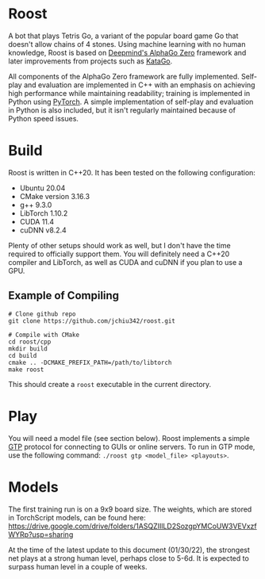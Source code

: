 # Roost

A bot that plays Tetris Go, a variant of the popular board game Go that doesn't allow chains of 4 stones. Using machine learning with no human knowledge, Roost is based on [Deepmind's AlphaGo Zero](https://deepmind.com/blog/article/alphago-zero-starting-scratch) framework and later improvements from projects such as [KataGo](https://github.com/lightvector/KataGo).

All components of the AlphaGo Zero framework are fully implemented. Self-play and evaluation are implemented in C++ with an emphasis on achieving high performance while maintaining readability; training is implemented in Python using [PyTorch](https://pytorch.org/). A simple implementation of self-play and evaluation in Python is also included, but it isn't regularly maintained because of Python speed issues.
# Build

Roost is written in C++20. It has been tested on the following configuration:

* Ubuntu 20.04
* CMake version 3.16.3
* g++ 9.3.0
* LibTorch 1.10.2
* CUDA 11.4
* cuDNN v8.2.4

Plenty of other setups should work as well, but I don't have the time required to officially support them. You will definitely need a C++20 compiler and LibTorch, as well as CUDA and cuDNN if you plan to use a GPU.
## Example of Compiling

    # Clone github repo
    git clone https://github.com/jchiu342/roost.git

    # Compile with CMake
    cd roost/cpp
    mkdir build
    cd build
    cmake .. -DCMAKE_PREFIX_PATH=/path/to/libtorch
    make roost

This should create a `roost` executable in the current directory. 

# Play

You will need a model file (see section below). Roost implements a simple [GTP](https://www.lysator.liu.se/~gunnar/gtp/) protocol for connecting to GUIs or online servers. To run in GTP mode, use the following command: `./roost gtp <model_file> <playouts>`.

# Models
The first training run is on a 9x9 board size. The weights, which are stored in TorchScript models, can be found here: https://drive.google.com/drive/folders/1ASQZIIlLD2SozgpYMCoUW3VEVxzfWYRp?usp=sharing

At the time of the latest update to this document (01/30/22), the strongest net plays at a strong human level, perhaps close to 5-6d. It is expected to surpass human level in a couple of weeks. 
